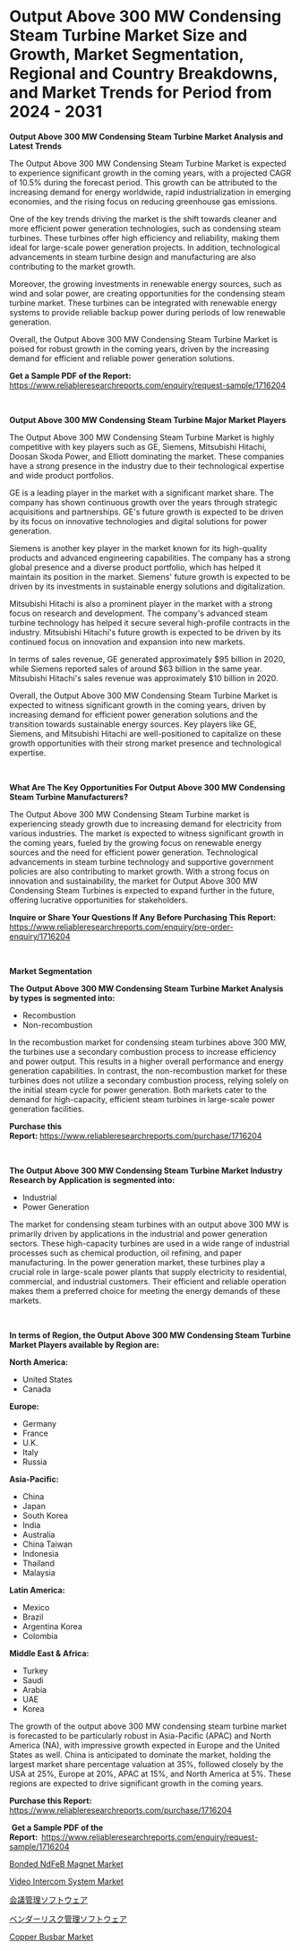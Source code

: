 <p><h1>Output Above 300 MW Condensing Steam Turbine Market Size and Growth, Market Segmentation, Regional and Country Breakdowns, and Market Trends for Period from 2024 -  2031</h1></p><p><strong>Output Above 300 MW Condensing Steam Turbine Market Analysis and Latest Trends</strong></p>
<p><p>The Output Above 300 MW Condensing Steam Turbine Market is expected to experience significant growth in the coming years, with a projected CAGR of 10.5% during the forecast period. This growth can be attributed to the increasing demand for energy worldwide, rapid industrialization in emerging economies, and the rising focus on reducing greenhouse gas emissions. </p><p>One of the key trends driving the market is the shift towards cleaner and more efficient power generation technologies, such as condensing steam turbines. These turbines offer high efficiency and reliability, making them ideal for large-scale power generation projects. In addition, technological advancements in steam turbine design and manufacturing are also contributing to the market growth.</p><p>Moreover, the growing investments in renewable energy sources, such as wind and solar power, are creating opportunities for the condensing steam turbine market. These turbines can be integrated with renewable energy systems to provide reliable backup power during periods of low renewable generation.</p><p>Overall, the Output Above 300 MW Condensing Steam Turbine Market is poised for robust growth in the coming years, driven by the increasing demand for efficient and reliable power generation solutions.</p></p>
<p><strong>Get a Sample PDF of the Report:&nbsp;</strong> <a href="https://www.reliableresearchreports.com/enquiry/request-sample/1716204">https://www.reliableresearchreports.com/enquiry/request-sample/1716204</a></p>
<p>&nbsp;</p>
<p><strong>Output Above 300 MW Condensing Steam Turbine Major Market Players</strong></p>
<p><p>The Output Above 300 MW Condensing Steam Turbine Market is highly competitive with key players such as GE, Siemens, Mitsubishi Hitachi, Doosan Skoda Power, and Elliott dominating the market. These companies have a strong presence in the industry due to their technological expertise and wide product portfolios.</p><p>GE is a leading player in the market with a significant market share. The company has shown continuous growth over the years through strategic acquisitions and partnerships. GE's future growth is expected to be driven by its focus on innovative technologies and digital solutions for power generation.</p><p>Siemens is another key player in the market known for its high-quality products and advanced engineering capabilities. The company has a strong global presence and a diverse product portfolio, which has helped it maintain its position in the market. Siemens' future growth is expected to be driven by its investments in sustainable energy solutions and digitalization.</p><p>Mitsubishi Hitachi is also a prominent player in the market with a strong focus on research and development. The company's advanced steam turbine technology has helped it secure several high-profile contracts in the industry. Mitsubishi Hitachi's future growth is expected to be driven by its continued focus on innovation and expansion into new markets.</p><p>In terms of sales revenue, GE generated approximately $95 billion in 2020, while Siemens reported sales of around $63 billion in the same year. Mitsubishi Hitachi's sales revenue was approximately $10 billion in 2020.</p><p>Overall, the Output Above 300 MW Condensing Steam Turbine Market is expected to witness significant growth in the coming years, driven by increasing demand for efficient power generation solutions and the transition towards sustainable energy sources. Key players like GE, Siemens, and Mitsubishi Hitachi are well-positioned to capitalize on these growth opportunities with their strong market presence and technological expertise.</p></p>
<p>&nbsp;</p>
<p><strong>What Are The Key Opportunities For Output Above 300 MW Condensing Steam Turbine Manufacturers?</strong></p>
<p><p>The Output Above 300 MW Condensing Steam Turbine market is experiencing steady growth due to increasing demand for electricity from various industries. The market is expected to witness significant growth in the coming years, fueled by the growing focus on renewable energy sources and the need for efficient power generation. Technological advancements in steam turbine technology and supportive government policies are also contributing to market growth. With a strong focus on innovation and sustainability, the market for Output Above 300 MW Condensing Steam Turbines is expected to expand further in the future, offering lucrative opportunities for stakeholders.</p></p>
<p><strong>Inquire or Share Your Questions If Any Before Purchasing This Report:</strong> <a href="https://www.reliableresearchreports.com/enquiry/pre-order-enquiry/1716204">https://www.reliableresearchreports.com/enquiry/pre-order-enquiry/1716204</a></p>
<p>&nbsp;</p>
<p><strong>Market Segmentation</strong></p>
<p><strong>The Output Above 300 MW Condensing Steam Turbine Market Analysis by types is segmented into:</strong></p>
<p><ul><li>Recombustion</li><li>Non-recombustion</li></ul></p>
<p><p>In the recombustion market for condensing steam turbines above 300 MW, the turbines use a secondary combustion process to increase efficiency and power output. This results in a higher overall performance and energy generation capabilities. In contrast, the non-recombustion market for these turbines does not utilize a secondary combustion process, relying solely on the initial steam cycle for power generation. Both markets cater to the demand for high-capacity, efficient steam turbines in large-scale power generation facilities.</p></p>
<p><strong>Purchase this Report:&nbsp;</strong><a href="https://www.reliableresearchreports.com/purchase/1716204">https://www.reliableresearchreports.com/purchase/1716204</a></p>
<p>&nbsp;</p>
<p><strong>The Output Above 300 MW Condensing Steam Turbine Market Industry Research by Application is segmented into:</strong></p>
<p><ul><li>Industrial</li><li>Power Generation</li></ul></p>
<p><p>The market for condensing steam turbines with an output above 300 MW is primarily driven by applications in the industrial and power generation sectors. These high-capacity turbines are used in a wide range of industrial processes such as chemical production, oil refining, and paper manufacturing. In the power generation market, these turbines play a crucial role in large-scale power plants that supply electricity to residential, commercial, and industrial customers. Their efficient and reliable operation makes them a preferred choice for meeting the energy demands of these markets.</p></p>
<p>&nbsp;</p>
<p><strong>In terms of Region, the Output Above 300 MW Condensing Steam Turbine Market Players available by Region are:</strong></p>
<p>
    <p> <strong> North America: </strong>
        <ul>
            <li>United States</li>
            <li>Canada</li>
        </ul>
        </p> 
    <p> <strong> Europe: </strong>
        <ul>
            <li>Germany</li>
            <li>France</li>
            <li>U.K.</li>
            <li>Italy</li>
            <li>Russia</li>
        </ul>
        </p> 
    <p> <strong> Asia-Pacific: </strong>
        <ul>
            <li>China</li>
            <li>Japan</li>
            <li>South Korea</li>
            <li>India</li>
            <li>Australia</li>
            <li>China Taiwan</li>
            <li>Indonesia</li>
            <li>Thailand</li>
            <li>Malaysia</li>
        </ul>
        </p> 
    <p> <strong> Latin America: </strong>
        <ul>
            <li>Mexico</li>
            <li>Brazil</li>
            <li>Argentina Korea</li>
            <li>Colombia</li>
        </ul>
        </p> 
    <p> <strong> Middle East & Africa: </strong>
        <ul>
            <li>Turkey</li>
            <li>Saudi</li>
            <li>Arabia</li>
            <li>UAE</li>
            <li>Korea</li>
        </ul>
    </p>
    </p>
<p><p>The growth of the output above 300 MW condensing steam turbine market is forecasted to be particularly robust in Asia-Pacific (APAC) and North America (NA), with impressive growth expected in Europe and the United States as well. China is anticipated to dominate the market, holding the largest market share percentage valuation at 35%, followed closely by the USA at 25%, Europe at 20%, APAC at 15%, and North America at 5%. These regions are expected to drive significant growth in the coming years.</p></p>
<p><strong>Purchase this Report: </strong><a href="https://www.reliableresearchreports.com/purchase/1716204">https://www.reliableresearchreports.com/purchase/1716204</a></p>
<p>&nbsp;<strong>Get a Sample PDF of the Report:&nbsp;&nbsp;</strong><a href="https://www.reliableresearchreports.com/enquiry/request-sample/1716204">https://www.reliableresearchreports.com/enquiry/request-sample/1716204</a></p>
<p><strong></strong></p>
<p><p><a href="https://github.com/Sarissaschmalingtr6fz2739/Market-Research-Report-List-1/blob/main/bonded-ndfeb-magnet-market.md">Bonded NdFeB Magnet Market</a></p><p><a href="https://view.publitas.com/reportprime-1/video-intercom-system-market-insights-market-players-and-forecast-till-2031/">Video Intercom System Market</a></p><p><a href="https://medium.com/@deborahclarke2008/%E4%BC%9A%E8%AD%B0%E7%AE%A1%E7%90%86%E3%82%BD%E3%83%95%E3%83%88%E3%82%A6%E3%82%A7%E3%82%A2%E5%B8%82%E5%A0%B4-%E5%B8%82%E5%A0%B4%E3%81%AEcagr-%E5%B8%82%E5%A0%B4%E5%8B%95%E5%90%91-%E6%88%90%E9%95%B7%E6%88%A6%E7%95%A5%E3%81%AB%E9%96%A2%E3%81%99%E3%82%8B%E6%B4%9E%E5%AF%9F-d9011835ec12">会議管理ソフトウェア</a></p><p><a href="https://medium.com/@deborahclarke2008/%E3%83%99%E3%83%B3%E3%83%80%E3%83%BC%E3%83%AA%E3%82%B9%E3%82%AF%E7%AE%A1%E7%90%86%E3%82%BD%E3%83%95%E3%83%88%E3%82%A6%E3%82%A7%E3%82%A2%E5%B8%82%E5%A0%B4-%E5%B8%82%E5%A0%B4cagr-%E5%B8%82%E5%A0%B4%E3%83%88%E3%83%AC%E3%83%B3%E3%83%89-%E6%88%90%E9%95%B7%E6%88%A6%E7%95%A5%E3%81%AB%E9%96%A2%E3%81%99%E3%82%8B%E6%B4%9E%E5%AF%9F-2649466761cb">ベンダーリスク管理ソフトウェア</a></p><p><a href="https://view.publitas.com/reportprime-1/insights-into-copper-busbar-market-size-analysing-market-share-trends-and-growth-from-2024-to-2031/">Copper Busbar Market</a></p></p>